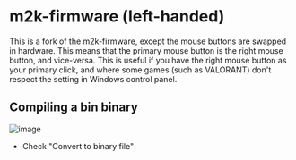 # m2k-firmware (left-handed)

This is a fork of the m2k-firmware, except the mouse buttons are swapped in hardware. This means that the primary mouse button is the right mouse button, and vice-versa. This is useful if you have the right mouse button as your primary click, and where some games (such as VALORANT) don't respect the setting in Windows control panel. 

## Compiling a bin binary

![image](https://github.com/ryanlewis/m2k-firmware/assets/427747/a45543ff-ed5d-4a3a-8efa-1c95769c737a)

- Check "Convert to binary file"
